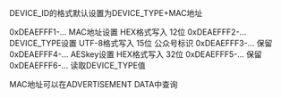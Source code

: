 DEVICE_ID的格式默认设置为DEVICE_TYPE+MAC地址

0xDEAEFFF1-...  MAC地址设置          HEX格式写入   12位
0xDEAEFFF2-...  DEVICE_TYPE设置     UTF-8格式写入 15位  公众号标识
0xDEAEFFF3-...  保留
0xDEAEFFF4-...  AESkey设置          HEX格式写入   32位
0xDEAEFFF5-...  保留
0xDEAEFFF6-...  读取DEVICE_TYPE值

MAC地址可以在ADVERTISEMENT DATA中查询

